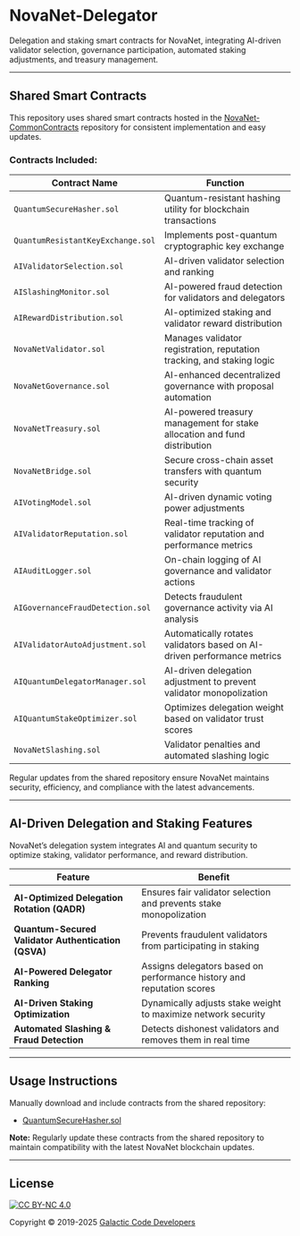 # NovaNet-Delegator

Delegation and staking smart contracts for NovaNet, integrating AI-driven validator selection, governance participation, automated staking adjustments, and treasury management.

---

## Shared Smart Contracts

This repository uses shared smart contracts hosted in the [NovaNet-CommonContracts](https://github.com/Galactic-Code-Developers/NovaNet-CommonContracts) repository for consistent implementation and easy updates.

### Contracts Included:

| **Contract Name** | **Function** |
|--------------------------|------------------------------------------------|
| `QuantumSecureHasher.sol` | Quantum-resistant hashing utility for blockchain transactions |
| `QuantumResistantKeyExchange.sol` | Implements post-quantum cryptographic key exchange |
| `AIValidatorSelection.sol` | AI-driven validator selection and ranking |
| `AISlashingMonitor.sol` | AI-powered fraud detection for validators and delegators |
| `AIRewardDistribution.sol` | AI-optimized staking and validator reward distribution |
| `NovaNetValidator.sol` | Manages validator registration, reputation tracking, and staking logic |
| `NovaNetGovernance.sol` | AI-enhanced decentralized governance with proposal automation |
| `NovaNetTreasury.sol` | AI-powered treasury management for stake allocation and fund distribution |
| `NovaNetBridge.sol` | Secure cross-chain asset transfers with quantum security |
| `AIVotingModel.sol` | AI-driven dynamic voting power adjustments |
| `AIValidatorReputation.sol` | Real-time tracking of validator reputation and performance metrics |
| `AIAuditLogger.sol` | On-chain logging of AI governance and validator actions |
| `AIGovernanceFraudDetection.sol` | Detects fraudulent governance activity via AI analysis |
| `AIValidatorAutoAdjustment.sol` | Automatically rotates validators based on AI-driven performance metrics |
| `AIQuantumDelegatorManager.sol` | AI-driven delegation adjustment to prevent validator monopolization |
| `AIQuantumStakeOptimizer.sol` | Optimizes delegation weight based on validator trust scores |
| `NovaNetSlashing.sol` | Validator penalties and automated slashing logic |

Regular updates from the shared repository ensure NovaNet maintains security, efficiency, and compliance with the latest advancements.

---

## AI-Driven Delegation and Staking Features

NovaNet’s delegation system integrates AI and quantum security to optimize staking, validator performance, and reward distribution.

| **Feature** | **Benefit** |
|------------|-------------------------------------|
| **AI-Optimized Delegation Rotation (QADR)** | Ensures fair validator selection and prevents stake monopolization |
| **Quantum-Secured Validator Authentication (QSVA)** | Prevents fraudulent validators from participating in staking |
| **AI-Powered Delegator Ranking** | Assigns delegators based on performance history and reputation scores |
| **AI-Driven Staking Optimization** | Dynamically adjusts stake weight to maximize network security |
| **Automated Slashing & Fraud Detection** | Detects dishonest validators and removes them in real time |

---

## Usage Instructions
Manually download and include contracts from the shared repository:
- [QuantumSecureHasher.sol](https://github.com/Galactic-Code-Developers/NovaNet-CommonContracts/blob/main/contracts/QuantumSecureHasher.sol)

**Note:** Regularly update these contracts from the shared repository to maintain compatibility with the latest NovaNet blockchain updates.

---

## License

[![CC BY-NC 4.0][cc-by-nc-image]][cc-by-nc]

[cc-by-nc]: https://creativecommons.org/licenses/by-nc/4.0/
[cc-by-nc-image]: https://licensebuttons.net/l/by-nc/4.0/88x31.png
[cc-by-nc-shield]: https://img.shields.io/badge/License-CC%20BY--NC%204.0-lightgrey.svg

Copyright © 2019-2025 [Galactic Code Developers](https://github.com/Galactic-Code-Developers)

